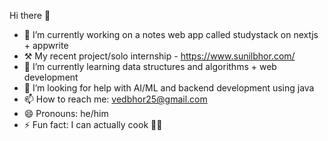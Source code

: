 Hi there 👋

- 🔭 I’m currently working on a notes web app called studystack on nextjs + appwrite
- ⚒️ My recent project/solo internship - https://www.sunilbhor.com/ 
- 🌱 I’m currently learning data structures and algorithms + web development 
- 🤔 I’m looking for help with AI/ML and backend development using java
- 📫 How to reach me: vedbhor25@gmail.com
- 😄 Pronouns: he/him
- ⚡ Fun fact: I can actually cook 👨‍🍳
